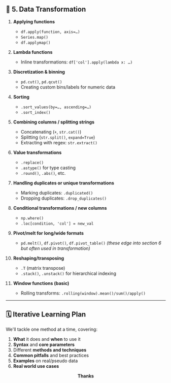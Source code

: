 ## 🔧 5. Data Transformation

1. **Applying functions**

   * `df.apply(function, axis=…)`
   * `Series.map()`
   * `df.applymap()`

2. **Lambda functions**

   * Inline transformations: `df['col'].apply(lambda x: …)`

3. **Discretization & binning**

   * `pd.cut()`, `pd.qcut()`
   * Creating custom bins/labels for numeric data

4. **Sorting**

   * `.sort_values(by=…, ascending=…)`
   * `.sort_index()`

5. **Combining columns / splitting strings**

   * Concatenating (`+`, `str.cat()`)
   * Splitting (`str.split()`, `expand=True`)
   * Extracting with regex: `str.extract()`

6. **Value transformations**

   * `.replace()`
   * `.astype()` for type casting
   * `.round()`, `.abs()`, etc.

7. **Handling duplicates or unique transformations**

   * Marking duplicates: `.duplicated()`
   * Dropping duplicates: `.drop_duplicates()`

8. **Conditional transformations / new columns**

   * `np.where()`
   * `.loc[condition, 'col'] = new_val`

9. **Pivot/melt for long/wide formats**

   * `pd.melt()`, `df.pivot()`, `df.pivot_table()` *(these edge into section 6 but often used in transformation)*

10. **Reshaping/transposing**

    * `.T` (matrix transpose)
    * `.stack()`, `.unstack()` for hierarchical indexing

11. **Window functions (basic)**

    * Rolling transforms: `.rolling(window).mean()/sum()/apply()`

---

## 🗓️ Iterative Learning Plan

We'll tackle one method at a time, covering:

1. **What** it does and **when** to use it
2. **Syntax** and **core parameters**
3. Different **methods and techniques**
4. **Common pitfalls** and best practices
5. **Examples** on real/pseudo data
6. **Real world use cases**

<center><b>Thanks</b></center>